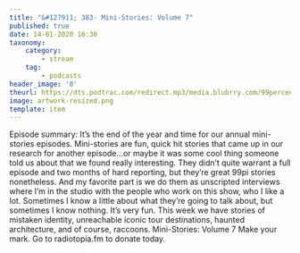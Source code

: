 ```yaml
---
title: "&#127911; 383- Mini-Stories: Volume 7"
published: true
date: 14-01-2020 16:30
taxonomy:
    category:
        - stream
    tag:
        - podcasts
header_image: '0'
theurl: https://dts.podtrac.com/redirect.mp3/media.blubrry.com/99percentinvisible/dovetail.prxu.org/96/5ebe0658-cf41-41ec-9e2f-09e8119e5ac2/383_Mini_Stories_Volume_7_pt01.mp3
image: artwork-resized.png
template: item
--- 
```

Episode summary: It’s the end of the year and time for our annual mini-stories episodes. Mini-stories are fun, quick hit stories that came up in our research for another episode…or maybe it was some cool thing someone told us about that we found really interesting. They didn’t quite warrant a full episode and two months of hard reporting, but they’re great 99pi stories nonetheless. And my favorite part is we do them as unscripted interviews where I’m in the studio with the people who work on this show, who I like a lot. Sometimes I know a little about what they’re going to talk about, but sometimes I know nothing. It’s very fun. This week we have stories of mistaken identity, unreachable iconic tour destinations, haunted architecture, and of course, raccoons. Mini-Stories: Volume 7 Make your mark. Go to radiotopia.fm to donate today.
